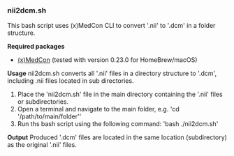 ### nii2dcm.sh
This bash script uses (x)MedCon CLI to convert '.nii' to '.dcm' in a folder structure.

**Required packages**
- [(x)MedCon](https://xmedcon.sourceforge.io/Main/Download) (tested with version 0.23.0 for HomeBrew/macOS)

**Usage**
nii2dcm.sh converts all '.nii' files in a directory structure to '.dcm', including .nii files located in sub directories.
1. Place the 'nii2dcm.sh' file in the main directory containing the '.nii' files or subdirectories.
2. Open a terminal and navigate to the main folder, e.g. 'cd '/path/to/main/folder''
3. Run ths bash script using the following command: 'bash ./nii2dcm.sh'

**Output**
Produced '.dcm' files are located in the same location (subdirectory) as the original '.nii' files.

